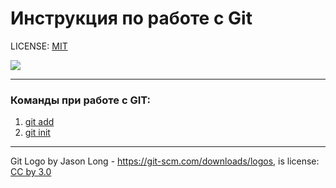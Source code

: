# Инструкция по работе с Git

LICENSE: [MIT](./license.md)

![](https://git-scm.com/images/logos/downloads/Git-Logo-2Color.svg)

---
### Команды при работе с GIT:
1. [git add](./add.md)
2. [git init](./init.md)
---

Git Logo by Jason Long - https://git-scm.com/downloads/logos, is license: [CC by 3.0](https://creativecommons.org/licenses/by/3.0/)